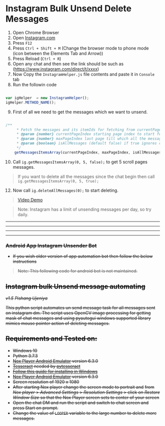 # Instagram Bulk Unsend Delete Messages

1. Open Chrome Browser
2. Open [Instagram.com](https://instagram.com)
3. Press `F12`
4. Press `Ctrl + Shift + M` (Change the browser mode to phone mode (icon between the Elements Tab and Arrow))
5. Press Reload (`Ctrl + R`)
6. Open any chat and then see the link should be such as (https://www.instagram.com/direct/t/xxxx)
7. Now Copy the `InstagramHelper.js` file contents and paste it in `Console` tab
8. Run the followin code

```javascript

var igHelper  = new InstagramHelper();
igHelper.METHOD_NAME();

```

9. First of all we need to get the messages which we want to unsend.

```javascript

/**
     * Fetch the messages and its itemIds for fetching from currentPageIndex to maxPageIndex
     * @param {number} currentPageIndex starting page index to start fetching (default 0)
     * @param {number} maxPageIndex last page till which all the messages will be fetched (default 5)
     * @param {boolean} isAllMessages (default false) if true ignores currentPageIndex and maxPageIndex
     */
    getMessagesItemsArray(currentPageIndex, maxPageIndex, isAllMessages)

```
10. Call `ig.getMessagesItemsArray(0, 5, false);` to get 5 scroll pages messages.
> If you want to delete all the messages since the chat begin then call `ig.getMessagesItemsArray(0, 5, true);`

12. Now call `ig.deleteAllMessages(0);` to start deleting.

> [Video Demo](./assets/instagram_delete_unsend_messages.gif)

> Note: Instagram has a limit of unsending messages per day, so try daily.


<hr>
<hr>
<hr>
<hr>

### ~~Android App Instagram Unsender Bot~~

- ~~If you wish older version of app automation bot then follow the below instructions~~
> ~~Note: This following code for android bot is not maintained.~~

## ~~Instagram bulk Unsend message automating~~
~~*v1.5*~~
~~*Pishang Ujeniya*~~

~~This python script automates un send message task for all messages sent on instagram dm.
The script uses OpenCV image processing for getting mask of chat messages and using pyautogui windows supported library
mimics mouse pointer action of deleting messages.~~

## ~~Requirements and Tested on:~~
- ~~Windows 10~~
- ~~Python 3.7.3~~
- ~~[Nox Player Android Emulator](https://www.bignox.com/) version 6.3.0~~
- ~~[Tesseract](https://github.com/tesseract-ocr/tesseract/releases) needed by [pytesseract](https://github.com/madmaze/pytesseract)~~
- ~~[Follow this guide for installing in Windows](https://github.com/UB-Mannheim/tesseract/wiki)~~
- ~~[Nox Player Android Emulator](https://www.bignox.com/) version 6.3.0~~
- ~~Screen resolution of 1920 x 1080~~
- ~~After starting Nox player change the screen mode to portrait and~~
~~from *Nox player* > *Advanced Settings* > *Resolution Settings* > click on *Restore Window Size*
so that the Nox Player screen sets to center of your screen~~
- ~~Open the chat DM and run the script and switch to chat screen and press Start on prompt.~~
- ~~Change the value of `LOOPER` variable to the large number to delete more messages.~~
